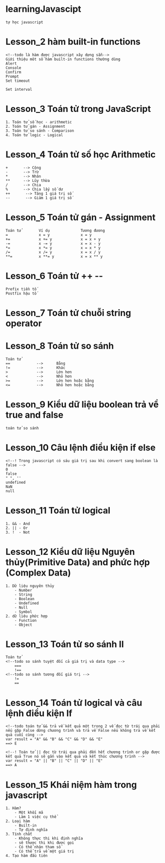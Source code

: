 # learningJavascipt
    tự học javascript

# Lesson_2 hàm built-in functions 
    <!--todo là hàm được javascript xây dựng sẵn-->
    Giới thiệu môt số hàm built-in functions thường dùng
    Alert
    Console
    Confirm
    Prompt
    Set timeout
<!-- Set timeout chạy đoạn code 1 lần sau một đoạn thời gian -->
    Set interval
<!-- Set interval chạy lặp lại đoạn code sau một thời gian -->

# Lesson_3 Toán tử trong JavaScript
    1. Toán tử số học - arithmetic
    2. Toán tử gán - Assignment
    3. Toán tử so sánh - Comparison
    4. Toán tử logic - Logical

# Lesson_4 Toán tử số học Arithmetic
    +       --> Cộng
    -       --> Trừ
    *       --> Nhân
    **      --> Lũy thừa
    /       --> Chia
    %       --> Chia lấy số dư
    ++       --> Tăng 1 giá trị số
    --       --> Giảm 1 giá trị số

# Lesson_5 Toán tử gán - Assignment
    Toán tử        Ví dụ              Tương đương
    =              x = y              x = y
    +=             x += y             x = x + y
    -=             x -= y             x = x - y
    *=             x *= y             x = x * y
    /=             x /= y             x = x / y
    **=            x **= y            x = x ** y

# Lesson_6 Toán tử ++ --
    Prefix tiền tố
    Postfix hậu tố

# Lesson_7 Toán tử chuỗi string operator

# Lesson_8 Toán tử so sánh
    Toán tử
    ==            -->      Bằng
    !=            -->      Khác
    >             -->      Lớn hơn
    <             -->      Nhỏ hơn
    >=            -->      Lớn hơn hoặc bằng
    <=            -->      Nhỏ hơn hoặc bằng

# Lesson_9 Kiểu dữ liệu boolean trả về true and false
    toán tử so sánh

# Lesson_10 Câu lệnh điều kiện if else
    <!--! Trong javascript có sáu giá trị sau khi convert sang boolean là false -->
    0
    false
    " ", ''
    undefined
    NaN
    null

# Lesson_11 Toán tử logical
    1. && - And
    2. || - Or
    3. !  - Not

# Lesson_12 Kiểu dữ liệu Nguyên thủy(Primitive Data) and phức hợp (Complex Data)
    1. Dữ liệu nguyên thủy
        - Number
        - String
        - Boolean
        - Undefined
        - Null
        - Symbol
    2. dữ liệu phức hợp
        - Function
        - Object
    
# Lesson_13 Toán tử so sánh II
    Toán tử
    <!--todo so sánh tuyệt đối cả giá trị và data type -->
        === 
        !==
    <!--todo so sánh tương đối giá trị -->
        !=
        ==

# Lesson_14 Toán tử logical và câu lệnh điều kiện If

    <!--todo toán tử && trả về kết quả một trong 2 vế đọc từ trái qua phải nếu gặp False dừng chương trình và trả về False nếu không trả về kết quả cuối cùng -->
    var result = "A" && "B" && "C" && "D" && "E"
    ==> E

    <!--! Toán tử || đọc từ trái qua phải đến hết chương trình or gặp được kết quả True nó sẽ gắn vào kết quả và kết thúc chương trình -->
    var result = "A" || "B" || "C" || "D" || "E"
    ==> A

# Lesson_15 Khái niệm hàm trong javascript
    1. Hàm?
        - Một khối mã
        - Làm 1 việc cụ thể
    2. Loại hàm
        - Built-in
        - Tự định nghĩa
    3. Tính chất
        - Không thực thi khi định nghĩa
        - sẽ thược thi khi được gọi
        - Có thể nhận tham số
        - Có thể trả vể một giá trị
    4. Tạo hàm đầu tiên